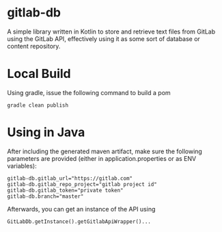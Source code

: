 # gitlab-db
A simple library written in Kotlin to store and retrieve text files from GitLab using the GitLab API, effectively using it as some sort of database or content repository.

# Local Build
Using gradle, issue the following command to build a pom
```
gradle clean publish
```

# Using in Java
After including the generated maven artifact, make sure the following parameters are provided (either in application.properties or as ENV variables):
```
gitlab-db.gitlab_url="https://gitlab.com"
gitlab-db.gitlab_repo_project="gitlab project id"
gitlab-db.gitlab_token="private token"
gitlab-db.branch="master"
```

Afterwards, you can get an instance of the API using 
```
GitLabDb.getInstance().getGitlabApiWrapper()...
```
